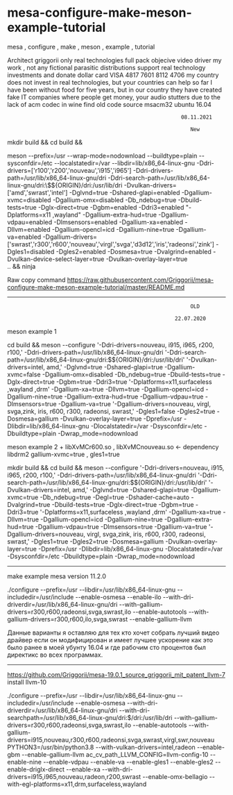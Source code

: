 # mesa-configure-make-meson-example-tutorial
mesa , configure , make , meson , example , tutorial

Architect griggorii only real technologies full pack objecive video driver my work , not any fictional parasitic distributions support real technology investments and donate dollar card VISA 4817 7601 8112 4706 my country does not invest in real technologies, but your countries can help so far I have been without food for five years, but in our country they have created fake IT companies where people get money, your audio stutters due to the lack of acm codec in wine find old code source msacm32 ubuntu 16.04


                                                            08.11.2021
                                                            
                                                               New
                                                               
                                                               

mkdir build &&
cd    build &&

meson --prefix=/usr --wrap-mode=nodownload --buildtype=plain --sysconfdir=/etc --localstatedir=/var --libdir=lib/x86_64-linux-gnu -Ddri-drivers=\['r100','r200','nouveau','i915','i965'\] -Ddri-drivers-path=/usr/lib/x86_64-linux-gnu/dri -Ddri-search-path=/usr/lib/x86_64-linux-gnu/dri:\\\$\${ORIGIN}/dri:/usr/lib/dri -Dvulkan-drivers=\['amd','swrast','intel'\] -Dglvnd=true -Dshared-glapi=enabled -Dgallium-xvmc=disabled -Dgallium-omx=disabled -Db_ndebug=true -Dbuild-tests=true -Dglx-direct=true -Dgbm=enabled -Ddri3=enabled "-Dplatforms=x11 ,wayland" -Dgallium-extra-hud=true -Dgallium-vdpau=enabled -Dlmsensors=enabled -Dgallium-xa=enabled -Dllvm=enabled -Dgallium-opencl=icd -Dgallium-nine=true -Dgallium-va=enabled -Dgallium-drivers=\['swrast','r300','r600','nouveau','virgl','svga','d3d12','iris','radeonsi','zink'\] -Dgles1=disabled -Dgles2=enabled -Dosmesa=true -Dvalgrind=enabled -Dvulkan-device-select-layer=true -Dvulkan-overlay-layer=true      \
      ..                 &&
ninja

Raw copy command https://raw.githubusercontent.com/Griggorii/mesa-configure-make-meson-example-tutorial/master/README.md

_______________________________________________________________________________________________________________________________________

                                                               OLD 

                                                          22.07.2020
                              

meson example 1

cd build && meson --configure '-Ddri-drivers=nouveau, i915, i965, r200, r100,' -Ddri-drivers-path=/usr/lib/x86_64-linux-gnu/dri '-Ddri-search-path=/usr/lib/x86_64-linux-gnu/dri:\$${ORIGIN}/dri:/usr/lib/dri' '-Dvulkan-drivers=intel, amd,' -Dglvnd=true -Dshared-glapi=true -Dgallium-xvmc=false -Dgallium-omx=disabled -Db_ndebug=true -Dbuild-tests=true -Dglx-direct=true -Dgbm=true -Ddri3=true '-Dplatforms=x11,surfaceless ,wayland ,drm' -Dgallium-xa=true -Dllvm=true -Dgallium-opencl=icd -Dgallium-nine=true -Dgallium-extra-hud=true -Dgallium-vdpau=true -Dlmsensors=true -Dgallium-va=true '-Dgallium-drivers=nouveau, virgl, svga,zink, iris, r600, r300, radeonsi, swrast,' -Dgles1=false -Dgles2=true -Dosmesa=gallium -Dvulkan-overlay-layer=true -Dprefix=/usr -Dlibdir=lib/x86_64-linux-gnu -Dlocalstatedir=/var -Dsysconfdir=/etc -Dbuildtype=plain -Dwrap_mode=nodownload


 meson example 2 + libXvMCr600.so , libXvMCnouveau.so <- dependency libdrm2 gallium-xvmc=true , gles1=true
 
 mkdir build && cd build && meson --configure '-Ddri-drivers=nouveau, i915, i965, r200, r100,' -Ddri-drivers-path=/usr/lib/x86_64-linux-gnu/dri '-Ddri-search-path=/usr/lib/x86_64-linux-gnu/dri:\$${ORIGIN}/dri:/usr/lib/dri' '-Dvulkan-drivers=intel, amd,' -Dglvnd=true -Dshared-glapi=true -Dgallium-xvmc=true -Db_ndebug=true -Degl=true -Dshader-cache=auto -Dvalgrind=true -Dbuild-tests=true -Dglx-direct=true -Dgbm=true -Ddri3=true '-Dplatforms=x11,surfaceless ,wayland ,drm' -Dgallium-xa=true -Dllvm=true -Dgallium-opencl=icd -Dgallium-nine=true -Dgallium-extra-hud=true -Dgallium-vdpau=true -Dlmsensors=true -Dgallium-va=true '-Dgallium-drivers=nouveau, virgl, svga,zink, iris, r600, r300, radeonsi, swrast,' -Dgles1=true -Dgles2=true -Dosmesa=gallium -Dvulkan-overlay-layer=true -Dprefix=/usr -Dlibdir=lib/x86_64-linux-gnu -Dlocalstatedir=/var -Dsysconfdir=/etc -Dbuildtype=plain -Dwrap_mode=nodownload
 
 -------------------------------------------------------------------------------------------------------------------------------
 
 make example mesa version 11.2.0
 
 ./configure --prefix=/usr --libdir=/usr/lib/x86_64-linux-gnu --includedir=/usr/include --enable-osmesa --enable-ilo --with-dri-driverdir=/usr/lib/x86_64-linux-gnu/dri --with-gallium-drivers=r300,r600,radeonsi,svga,swrast,ilo --enable-autotools --with-gallium-drivers=r300,r600,ilo,svga,swrast --enable-gallium-llvm
 
 
 Данные варианты я оставляю для тех кто хочет собрать лучший видео драйвер если он модифицирован и имеет лучшее ускорение как это было ранее в моей убунту 16.04 и где рабочим сто процентов был директикс во всех программах.
 
  _______________________________________________________________________________________________________________________________________________
 
 https://github.com/Griggorii/mesa-19.0.1_source_griggorii_mit_patent_llvm-7 install llvm-10
 
 ./configure --prefix=/usr --libdir=/usr/lib/x86_64-linux-gnu --includedir=/usr/include --enable-osmesa --with-dri-driverdir=/usr/lib/x86_64-linux-gnu/dri --with-dri-searchpath=/usr/lib/x86_64-linux-gnu/dri:$/dri:/usr/lib/dri --with-gallium-drivers=r300,r600,radeonsi,svga,swrast,ilo --enable-autotools --with-gallium-drivers=i915,nouveau,r300,r600,radeonsi,svga,swrast,virgl,swr,nouveau PYTHON3=/usr/bin/python3.8 --with-vulkan-drivers=intel,radeon  --enable-gbm --enable-gallium-llvm ac_cv_path_LLVM_CONFIG=llvm-config-10 --enable-nine --enable-vdpau --enable-va --enable-gles1 --enable-gles2 --enable-driglx-direct --enable-xa --with-dri-drivers=i915,i965,nouveau,radeon,r200,swrast --enable-omx-bellagio --with-egl-platforms=x11,drm,surfaceless,wayland



